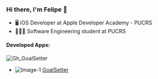### Hi there, I'm Felipe 👋

- 🖥 iOS Developer at Apple Developer Academy - PUCRS
- 👨🏻‍🎓 Software Engineering student at PUCRS
#### Developed Apps:
![Gh_GoalSetter](https://apps.apple.com/br/app/goalsetter/id1575428267)
- ![Image-1](https://user-images.githubusercontent.com/69091399/129435059-0833632b-0801-401c-884b-7928cf684867.png) [GoalSetter](https://apps.apple.com/br/app/goalsetter/id1575428267)
